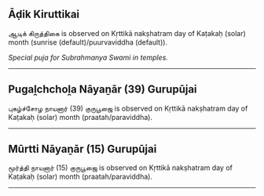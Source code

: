 ## Āḍik Kiruttikai
ஆடிக் கிருத்திகை is observed on Kṛttikā nakṣhatram day of Kaṭakaḥ (solar) month (sunrise (default)/puurvaviddha (default)).

_Special puja for Subrahmanya Swami in temples._

---
## Pugaḽchchoḽa Nāyaṉār (39) Gurupūjai
புகழ்ச்சோழ நாயனார் (39) குருபூஜை is observed on Kṛttikā nakṣhatram day of Kaṭakaḥ (solar) month (praatah/paraviddha).



---
## Mūrtti Nāyaṉār (15) Gurupūjai
மூர்த்தி நாயனார் (15) குருபூஜை is observed on Kṛttikā nakṣhatram day of Kaṭakaḥ (solar) month (praatah/paraviddha).



---

